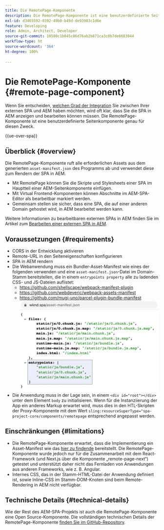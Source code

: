 ```yaml
---
title: Die RemotePage-Komponente
description: Die RemotePage-Komponente ist eine benutzerdefinierte Seitenkomponente zur Bearbeitung von Remote-React-SPAs in AEM.
exl-id: d3465592-0392-49b0-b49d-de93983c1d6e
feature: Developing
role: Admin, Architect, Developer
source-git-commit: 10580c1b045c86d76ab2b871ca3c0b7de6683044
workflow-type: ht
source-wordcount: '364'
ht-degree: 100%

---
```


# Die RemotePage-Komponente {#remote-page-component}

Wenn Sie entscheiden, [welchen Grad der Integration](/help/implementing/developing/headful-headless.md) Sie zwischen Ihrer externen SPA und AEM haben möchten, wird oft klar, dass Sie die SPA in AEM anzeigen und bearbeiten können müssen. Die RemotePage-Komponente ist eine benutzerdefinierte Seitenkomponente genau für diesen Zweck.

{{ue-over-spa}}

## Überblick {#overview}

Die RemotePage-Komponente ruft alle erforderlichen Assets aus dem generierten `asset-manifest.json` des Programms ab und verwendet diese zum Rendern der SPA in AEM.

* Mit RemotePage können Sie die Skripte und Stylesheets einer SPA im Hauptteil einer AEM-Seitenkomponente einfügen.
* Mit Virtual Frontend-Komponenten können Abschnitte im AEM-SPA-Editor als bearbeitbar markiert werden.
* Gemeinsam stellen sie sicher, dass eine SPA, die auf einer anderen Domain gehostet wird, in AEM bearbeitet werden kann.

Weitere Informationen zu bearbeitbaren externen SPAs in AEM finden Sie im Artikel zum [Bearbeiten einer externen SPA in AEM](editing-external-spa.md).

## Voraussetzungen {#requirements}

* CORS in der Entwicklung aktivieren
* Remote-URL in den Seiteneigenschaften konfigurieren
* SPA in AEM rendern
* Die Webanwendung muss ein Bundler-Asset-Manifest wie eines der folgenden verwenden und eine `asset-manifest.json`-Datei im Domain-Stamm bereitstellen, die in einem `entrypoints property` alle zu ladenden CSS- und JS-Dateien auflistet:
   * https://github.com/shellscape/webpack-manifest-plugin
   * https://github.com/webdeveric/webpack-assets-manifest
   * https://github.com/mugi-uno/parcel-plugin-bundle-manifest
     ![Beispiel für eine Einstiegspunkteigenschaft](assets/asset-manifest-entrypoints.png)
* Die Anwendung muss in der Lage sein, in einem `<div id="root"></div>` unter dem Element `body` zu initialisieren. Wenn für die Instanziierung der App ein anderes Markup erwartet wird, muss dies in den HTL-Skripten der Proxy-Komponente mit dem Wert `sling:resourceSuperType="spa-project-core/components/remotepage` entsprechend angepasst werden.

## Einschränkungen {#limitations}

* Die RemotePage-Komponente erwartet, dass die Implementierung ein Asset-Manifest wie das [hier zu findende](https://github.com/shellscape/webpack-manifest-plugin) bereitstellt.  Die RemotePage-Komponente wurde jedoch nur für die Zusammenarbeit mit dem React-Framework (und Next.js über die Komponente „remote-page-next“) getestet und unterstützt daher nicht das Fernladen von Anwendungen aus anderen Frameworks, wie z. B. Angular.
* Internes CSS, das in der Stamm-HTML-Datei der Anwendung definiert ist, sowie Inline-CSS im Stamm-DOM-Knoten sind beim Remote-Rendering in AEM nicht verfügbar.

## Technische Details {#technical-details}

Wie der Rest des AEM-SPA-Projekts ist auch die RemotePage-Komponente eine Open Source-Komponente. Die vollständigen technischen Details der RemotePage-Komponente [finden Sie im GitHub-Repository](https://github.com/adobe/aem-spa-project-core/tree/master/ui.apps/src/main/content/jcr_root/apps/spa-project-core/components/remotepage).
